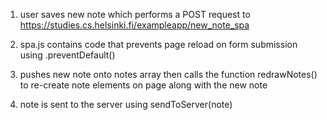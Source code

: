 
1. user saves new note which performs a POST request to https://studies.cs.helsinki.fi/exampleapp/new_note_spa

2. spa.js contains code that prevents page reload on form submission using .preventDefault()

3. pushes new note onto notes array then calls the function redrawNotes() to re-create note elements on page along with the new note 

4. note is sent to the server using sendToServer(note)